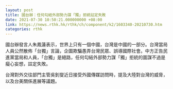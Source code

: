 ```yaml
---
layout: post
title: 國台辦：任何勾結外部勢力謀「獨」拒統註定失敗
date: 2021-07-30 10:50:21.000000000 +08:00
link: https://news.rthk.hk/rthk/ch/component/k2/1603340-20210730.htm
categories: rthk
---
```


國台辦發言人朱鳳蓮表示，世界上只有一個中國，台灣是中國的一部分。台灣當局人員公然散佈「台獨」言論，企圖欺騙愚弄台灣民眾、誤導國際社會。中方正告民進黨當局和人員，「台獨」是絕路，任何勾結外部勢力謀「獨」拒統的圖謀不過是癡心妄想，註定失敗。

台灣對外交往部門主管吳釗燮近日接受外國傳媒訪問時，提及大陸對台灣的威脅，以及台美關係進展等議題。
